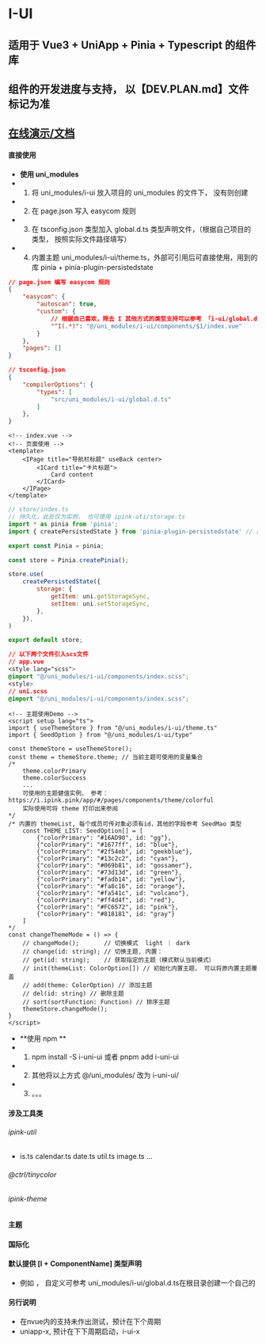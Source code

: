 # I-UI

## 适用于 Vue3 + UniApp + Pinia + Typescript 的组件库

## 组件的开发进度与支持， 以【DEV.PLAN.md】文件标记为准

## [在线演示/文档](https://i.ilive.live/component)


#### 直接使用
* **使用 uni_modules**
* 1. 将 uni_modules/i-ui 放入项目的 uni_modules 的文件下， 没有则创建
* 2. 在 page.json 写入 easycom 规则
* 3. 在 tsconfig.json 类型加入 global.d.ts 类型声明文件，（根据自己项目的类型， 按照实际文件路径填写）
* 4. 内置主题 uni_modules/i-ui/theme.ts，外部可引用后可直接使用，用到的库 pinia + pinia-plugin-persistedstate

```json
// page.json 编写 easycom 规则
{
    "easycom": {
		"autoscan": true,
		"custom": {
            // 根据自己喜欢，除去 I 其他方式的类型支持可以参考 「i-ui/global.d.ts」
            "^I(.*)": "@/uni_modules/i-ui/components/$1/index.vue"
		}
	},
    "pages": []
}
```
```json
// tsconfig.json
{
    "compilerOptions": {
        "types": [
            "src/uni_modules/i-ui/global.d.ts"
        ]
    },
}
```
```Vue3
<!-- index.vue -->
<!-- 页面使用 -->
<template>
    <IPage title="导航栏标题" useBack center>
        <ICard title="卡片标题">
            Card content
        </ICard>
    </IPage>
</template>
```
```js
// store/index.ts
// 持久化，此处仅为实例， 也可使用 ipink-uti/storage.ts
import * as pinia from 'pinia';
import { createPersistedState } from 'pinia-plugin-persistedstate' // 数据持久化

export const Pinia = pinia;

const store = Pinia.createPinia();

store.use(
    createPersistedState({
		storage: {
		    getItem: uni.getStorageSync,
		    setItem: uni.setStorageSync,
		},
    }),
)

export default store;
```
```css
// 以下两个文件引入scs文件
// app.vue 
<style lang="scss">
@import "@/uni_modules/i-ui/components/index.scss";
<style>
// uni.scss 
@import "@/uni_modules/i-ui/components/index.scss";
```

```vue3
<!-- 主题使用Demo -->
<script setup lang="ts">
import { useThemeStore } from "@/uni_modules/i-ui/theme.ts"
import { SeedOption } from "@/uni_modules/i-ui/type"

const themeStore = useThemeStore();
const theme = themeStore.theme; // 当前主题可使用的变量集合
/*
    theme.colorPrimary
    theme.colorSuccess
    ... 
    可使用的主题健值实例， 参考：https://i.ipink.pink/app/#/pages/components/theme/colorful
    实际使用可将 theme 打印出来参阅
*/
/* 内置的 themeList, 每个成员可传对象必须有id，其他的字段参考 SeedMao 类型
    const THEME_LIST: SeedOption[] = [
        {"colorPrimary": "#16AD90", id: "gg"},
        {"colorPrimary": "#1677ff", id: "blue"},
        {"colorPrimary": "#2f54eb", id: "geekblue"},
        {"colorPrimary": "#13c2c2", id: "cyan"},
        {"colorPrimary": "#069b81", id: "gossamer"},
        {"colorPrimary": "#73d13d", id: "green"},
        {"colorPrimary": "#fadb14", id: "yellow"},
        {"colorPrimary": "#fa8c16", id: "orange"},
        {"colorPrimary": "#fa541c", id: "volcano"},
        {"colorPrimary": "#ff4d4f", id: "red"},
        {"colorPrimary": "#FC6572", id: "pink"},
        {"colorPrimary": "#818181", id: "gray"}
    ]
*/
const changeThemeMode = () => {
    // changeMode();       // 切换模式  light ｜ dark
    // change(id: string); // 切换主题, 内置： 
    // get(id: string);    // 获取指定的主题（模式默认当前模式）
    // init(themeList: ColorOption[]) // 初始化内置主题， 可以将原内置主题覆盖
    // add(theme: ColorOption) // 添加主题
    // del(id: string) // 删除主题
    // sort(sortFunction: Function) // 排序主题
    themeStore.changeMode();
}
</script>
```


* **使用 npm **
* 1. npm install -S i-uni-ui  或者  pnpm add i-uni-ui
* 2. 其他将以上方式 @/uni_modules/ 改为 i-uni-ui/
* 3. 。。。

#### 涉及工具类
###### ipink-util 
* is.ts calendar.ts date.ts util.ts image.ts ...
###### @ctrl/tinycolor
###### ipink-theme 


#### 主题

#### 国际化

#### 默认提供 [I + ComponentName] 类型声明
* 例如 <IPicker />， 自定义可参考 uni_modules/i-ui/global.d.ts在根目录创建一个自己的

#### 另行说明
* 在nvue内的支持未作出测试，预计在下个周期
* uniapp-x, 预计在下下周期启动，i-ui-x